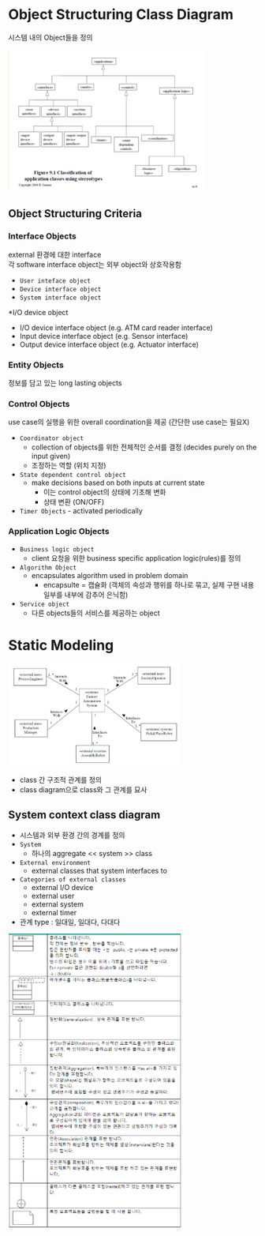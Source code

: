 # Object Structuring Class Diagram

시스템 내의 Object들을 정의  

<img width="400" src="./img/07_1.png">  

## Object Structuring Criteria
### Interface Objects  
external 환경에 대한 interface  
각 software interface object는 외부 object와 상호작용함
- `User inteface object`
- `Device interface object`
- `System interface object`  

*I/O device object
- I/O device interface object (e.g. ATM card reader interface)
- Input device interface object (e.g. Sensor interface)
- Output device interface object (e.g. Actuator interface)

### Entity Objects  
정보를 담고 있는 long lasting objects

### Control Objects  
use case의 실행을 위한 overall coordination을 제공 (간단한 use case는 필요X)  
- `Coordinator object`
	- collection of objects를 위한 전체적인 순서를 결정 (decides purely on the input given)
	- 조정하는 역할 (위치 지정)
- `State dependent control object`
	-  make decisions based on both inputs at current state
		- 이는 control object의 상태에 기초해 변화
		- 상태 변환 (ON/OFF)
- `Timer Objects`
		- activated periodically

### Application Logic Objects  
- `Business logic object`
	- client 요청을 위한 business specific application logic(rules)를 정의
- `Algorithm Object`
	- encapsulates algorithm used in problem domain
		- encapsulte = 캡슐화 (객체의 속성과 행위를 하나로 묶고, 실제 구현 내용 일부를 내부에 감추어 은닉함)
- `Service object`
	- 다른 objects들의 서비스를 제공하는 object  

# Static Modeling

<img width="350" src="./img/07_2.png">  

- class 간 구조적 관계를 정의
- class diagram으로 class와 그 관계를 묘사

## System context class diagram

- 시스템과 외부 환경 간의 경계를 정의
- `System`
	- 하나의 aggregate << system >> class
- `External environment`
	- external classes that system interfaces to
- `Categories of external classes`
	- external I/O device
	- external user
	- external system
	- external timer
- 관계 type : 일대일, 일대다, 다대다

<img width="350" src="./img/07_3.png">  
